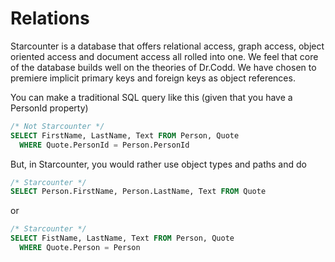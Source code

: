 # Relations

Starcounter is a database that offers relational access, graph access, object oriented access and document access all rolled into one. We feel that core of the database builds well on the theories of Dr.Codd. We have chosen to premiere implicit primary keys and foreign keys as object references.

You can make a traditional SQL query like this (given that you have a PersonId property)

```SQL
/* Not Starcounter */
SELECT FirstName, LastName, Text FROM Person, Quote 
  WHERE Quote.PersonId = Person.PersonId
```

But, in Starcounter, you would rather use object types and paths and do

```SQL
/* Starcounter */
SELECT Person.FirstName, Person.LastName, Text FROM Quote
```
or

```SQL
/* Starcounter */
SELECT FistName, LastName, Text FROM Person, Quote 
  WHERE Quote.Person = Person
```
